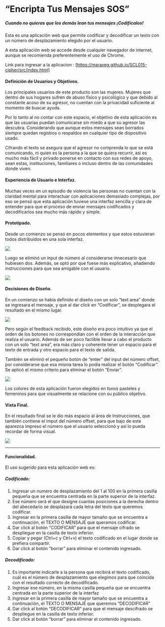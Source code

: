 # “Encripta Tus Mensajes SOS”
##### Cuando no quieras que los demás lean tus mensajes ¡Codifícalos!

Esta es una aplicación web que permite codificar y decodificar un texto con un número de desplazamiento elegido por el usuario.

A esta aplicación web se accede desde cualquier navegador de internet, aunque se recomienda preferentemente el uso de Chrome.

Link para ingresar a la aplicacion : [https://maraveg.github.io/SCL015-cipher/src/index.html]

#### Definición de Usuarios y Objetivos.

Los principales usuarios de este producto son las mujeres. Mujeres que dentro de sus hogares sufren de abuso  físico y psicológico y que debido al constante acoso de su agresor, no cuentan con la privacidad suficiente al momento de buscar ayuda.

Por lo tanto al no contar con este espacio, el objetivo de esta aplicación es que las usuarias puedan comunicarse sin miedo a que su agresor las descubra. Considerando que aunque estos mensajes sean borrados siempre quedan registros o respaldos en cualquier tipo de dispositivo usado.

Cifrando el texto se asegura que el agresor no comprenda lo que se está comunicando, ni quien es la persona a la que se quiera recurrir, así es mucho más fácil y privado ponerse en contacto con sus redes de apoyo, sean estas, instituciones, familiares o incluso dentro de las comunidades donde viven. 

#### Experiencia de Usuario e Interfaz.

Muchas veces en un episodio de violencia las personas no cuentan con la claridad mental para interactuar con aplicaciones demasiado complejas, por  eso se pensó que esta aplicación tuviese una interfaz sencilla y clara de entender para que el proceso de enviar mensajes codificados y decodificarlos sea mucho más rápido y simple. 

#### Prototipado.
Desde un comienzo se pensó en pocos elementos y que estos estuvieran todos distribuidos en una sola interfaz.

![](https://i.ibb.co/zJfbKdF/1ersketch.png)

Luego se eliminó un input de número al considerarse innecesario que hubiesen dos. Además, se optó por que fuese más explicativo, añadiendo instrucciones para que sea amigable con el usuario.

![](https://i.ibb.co/ZmL0F2Q/2dosketch.png)

#### Decisiones de Diseño.

En un comienzo se había definido el diseño con un solo “text area” donde se ingresara el mensaje, y que al dar click en “Codificar”, se desplegara el resultado en el mismo lugar.

![](https://i.ibb.co/Lz5CsDw/figma1.png)

Pero según el feedback recibido, este diseño era poco intuitivo ya que el orden de los botones no correspondian con el orden de la interacción que realiza el usuario. Además de ser poco factible llevar a cabo el producto con un solo “text area”, era más claro y coherente tener un espacio para el texto de entrada y otro espacio para el texto de salida.

También se eliminó el pequeño botón de “enter” del input del número offset, por considerarse que esa misma tarea lo podía realizar el botón “Codificar”.  Se aplicó el mismo criterio para eliminar el botón “Enviar”.

![](https://i.ibb.co/7gC50sL/figma2.png)

Los colores de esta aplicación  fueron elegidos en tonos pasteles y femeninos para que visualmente se relacione con su público objetivo.

#### Vista Final.

En el resultado final se le dio más espacio al área de Instrucciones, que también contiene el imput del número offset, para que bajo de este aparezca impreso el número que el usuario seleccionó y así lo pueda recordar de forma visual.

![](https://i.ibb.co/WFWJKXq/Final.png)

----

#### Funcionalidad.

El uso sugerido para esta aplicación web es:

##### Codificado:

 1. Ingresar un numero de desplazamiento del 1 al 100 en la primera casilla pequeña que se encuentra centrada en la parte superior de la interfaz. 
 2. Ese número será el que designe cuantas posiciones a la derecha dentro del abecedario se desplazará cada letra del texto que queremos codificar.
 3. Ingresar en la primera casilla de mayor tamaño que se encuentra a continuación, el TEXTO O MENSAJE que queramos codificar.
 4. Dar click al botón “CODIFICAR”  para que el mensaje cifrado se despliegue en la casilla de texto inferior. 
 5. Copiar y pegar (Ctrl+c y Ctrl+v) el texto codificado en el lugar donde se prefiera compartir.
 6. Dar click al botón “borrar” para eliminar el contenido ingresado.

##### Decodificado:

 1. Es importante indicarle a  la persona que recibirá el texto codificado, cuál es el número de desplazamiento que elegimos para que coincida  con el resultado correcto de decodificado.
 2. Ingresar ese número, en la misma casilla pequeña que se encuentra centrada en la parte superior de la interfaz 
 3. Ingresar en la primera casilla de mayor tamaño que se encuentra a continuación, el TEXTO O MENSAJE que queremos “DECODIFICAR”
 4. Dar click al botón “DECODIFICAR”  para que el mensaje descifrado se despliegue en la casilla de texto inferior. 
 5. Dar click al botón “borrar” para eliminar el contenido ingresado.